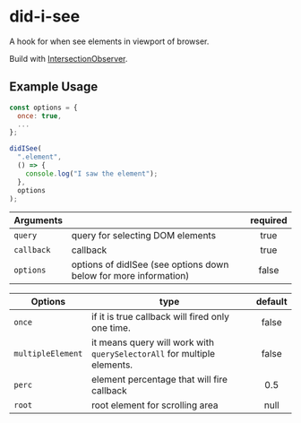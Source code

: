 # did-i-see

A hook for when see elements in viewport of browser.

Build with [IntersectionObserver](https://developer.mozilla.org/en-US/docs/Web/API/Intersection_Observer_API).

## Example Usage

```js
const options = {
  once: true,
  ...
};

didISee(
  ".element",
  () => {
    console.log("I saw the element");
  },
  options
);
```

| Arguments  |                                                                  | required |
| ---------- | ---------------------------------------------------------------- | :------: |
| `query`    | query for selecting DOM elements                                 |   true   |
| `callback` | callback                                                         |   true   |
| `options`  | options of didISee (see options down below for more information) |  false   |

| Options           | type                                                                    | default |
| ----------------- | ----------------------------------------------------------------------- | :-----: |
| `once`            | if it is true callback will fired only one time.                        |  false  |
| `multipleElement` | it means query will work with `querySelectorAll` for multiple elements. |  false  |
| `perc`            | element percentage that will fire callback                              |   0.5   |
| `root`            | root element for scrolling area                                         |  null   |
